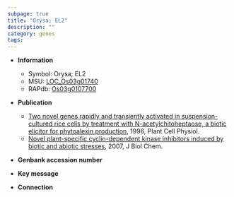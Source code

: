 ```yaml
---
subpage: true
title: "Orysa; EL2"
description: ""
category: genes
tags: 
---
```


* **Information**  
    + Symbol: Orysa; EL2  
    + MSU: [LOC_Os03g01740](http://rice.plantbiology.msu.edu/cgi-bin/ORF_infopage.cgi?orf=LOC_Os03g01740)  
    + RAPdb: [Os03g0107700](http://rapdb.dna.affrc.go.jp/viewer/gbrowse_details/irgsp1?name=Os03g0107700)  

* **Publication**  
    + [Two novel genes rapidly and transiently activated in suspension-cultured rice cells by treatment with N-acetylchitoheptaose, a biotic elicitor for phytoalexin production](http://www.ncbi.nlm.nih.gov/pubmed?term=Two+novel+genes+rapidly+and+transiently+activated+in+suspension-cultured+rice+cells+by+treatment+with+N-acetylchitoheptaose,+a+biotic+elicitor+for+phytoalexin+production%5BTitle%5D), 1996, Plant Cell Physiol.
    + [Novel plant-specific cyclin-dependent kinase inhibitors induced by biotic and abiotic stresses](http://www.ncbi.nlm.nih.gov/pubmed?term=Novel+plant-specific+cyclin-dependent+kinase+inhibitors+induced+by+biotic+and+abiotic+stresses%5BTitle%5D), 2007, J Biol Chem.

* **Genbank accession number**  

* **Key message**  

* **Connection**  



